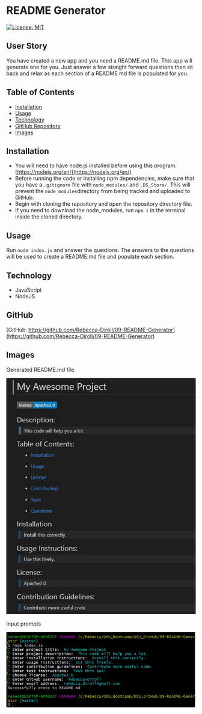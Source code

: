 # README Generator

[![License: MIT](https://img.shields.io/badge/License-MIT-yellow.svg)](https://opensource.org/licenses/MIT)

## User Story
You have created a new app and you need a README.md file. This app will generate one for you. Just answer a few straight forward questions then sit back and relax as each section of a README.md file is populated for you.

## Table of Contents
- [Installation](#installation)
- [Usage](#usage)
- [Technology](#technology)
- [GitHub Repository](#github)
- [Images](#images)

## Installation
* You will need to have node.js installed before using this program. [https://nodejs.org/en/](https://nodejs.org/en/)
* Before running the code or installing npm dependencies, make sure that you have a `.gitignore` file with `node_modules/` and `.DS_Store/`. This will prevent the `node_modules`directory from being tracked and uploaded to GitHub.
* Begin with cloning the repository and open the repository directory file.
* If you need to download the node_modules, run `npm i` in the terminal inside the cloned directory.

## Usage
Run `node index.js` and answer the questions. The answers to the questions will be used to create a README.md file and populate each section.

## Technology
* JavaScript
* NodeJS

## GitHub
[GitHub:  https://github.com/Rebecca-Diroll/09-README-Generator](https://github.com/Rebecca-Diroll/09-README-Generator)

## Images
Generated README.md file

![README.md file](/utilities/README-pic1.jpg)

Input prompts

![Terminal inputs](/utilities/terminal-pic2.jpg)